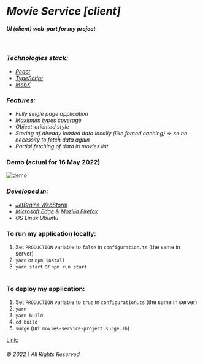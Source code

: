# _Movie Service [client]_  
#### _UI (client) web-part for my project_

&nbsp;  

### _Technologies stack:_ 
* _[React](https://reactjs.org/)_  
* _[TypeScript](https://www.typescriptlang.org/)_  
* _[MobX](https://mobx.js.org/README.html)_


### _Features:_  
* _Fully single page application_
* _Maximum types coverage_  
* _Object-oriented style_  
* _Storing of already loaded data locally (like forced caching) => so no necessity to fetch data again_
* _Partial fetching of data in movies list_ 

### Demo (actual for 16 May 2022)  
![demo](demo.gif)


### _Developed in:_  
* _[JetBrains WebStorm](https://www.jetbrains.com/webstorm/)_  
* _[Microsoft Edge](https://www.microsoft.com/en-us/edge) & [Mozilla Firefox](https://www.mozilla.org/en-US/exp/firefox/new/)_  
* _OS Linux Ubuntu_


### To run my application locally:  
1. Set `PRODUCTION` variable to `false` in `configuration.ts` (the same in server)
2. `yarn` or `npm install`  
3. `yarn start` or `npm run start`  
&nbsp;   


### To deploy my application:  
1. Set `PRODUCTION` variable to `true` in `configuration.ts`  (the same in server)
2. `yarn`  
3. `yarn build`  
4. `cd build`  
5. `surge`  (url: `movies-service-project.surge.sh`)

[Link: ]()

###### © 2022 | All Rights Reserved
